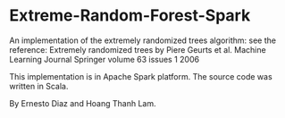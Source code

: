 # Extreme-Random-Forest-Spark
An implementation of the extremely randomized trees algorithm: see the reference:
  Extremely randomized trees by Piere Geurts et al. Machine Learning Journal Springer  volume 63  issues 1 2006

This implementation is in Apache Spark platform. The source code was written in Scala.

By Ernesto Diaz and Hoang Thanh Lam.
